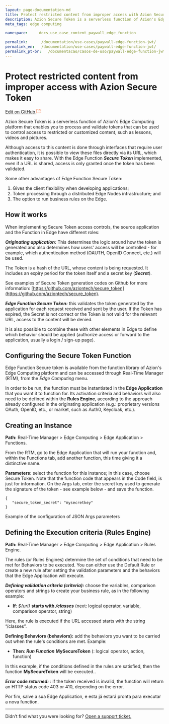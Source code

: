 ```yaml
---
layout: page-documentation-md
title: Protect restricted content from improper access with Azion Secure Token
description: Azion Secure Token is a serverless function of Azion's Edge Computing platform that enables you to process and validate tokens that can be used to control access to restricted or customized content, such as lessons, videos and pictures.
meta_tags: edge computing

namespace:     docs_use_case_content_paywall_edge_function

permalink:      /documentation/use-cases/paywall-edge-function-jwt/
permalink_en:   /documentation/use-cases/paywall-edge-function-jwt/
permalink_pt-br:   /documentacao/casos-de-uso/paywall-edge-function-jwt/
---
```

# Protect restricted content from improper access with Azion Secure Token

[Edit on GitHub <svg width="14" height="14" xmlns="http://www.w3.org/2000/svg"><g fill="none" stroke="#F3652B"><path d="M4.81.71H.672v11.43H12.1V8.001" stroke-width=".8"/><path d="M6.87.786h5.155V5.94M6.31 6.5L12.026.786"/></g></svg>](https://github.com/aziontech/docs_en/edit/master/use-cases/content-azion-secure-token/index.md)

Azion Secure Token is a serverless function of Azion's Edge Computing platform that enables you to process and validate tokens that can be used to control access to restricted or customized content, such as lessons, videos and pictures.

Although access to this content is done through interfaces that require user authentication, it is possible to view these files directly via its URL, which makes it easy to share. With the Edge Function ***Secure Token*** implemented, even if a URL is shared, access is only granted once the token has been validated.

Some other advantages of Edge Function Secure Token:

1.	Gives the client flexibility when developing applications;
2.	Token processing through a distributed Edge Nodes infrastructure; and
3.	The option to run business rules on the Edge.

## How it works

When implementing Secure Token access controls, the source application and the Function in Edge have different roles:

***Originating application:*** This determines the logic around how the token is generated and also determines how users' access will be controlled - for example, which authentication method (OAUTH, OpenID Connect, etc.) will be used.  

The Token is a hash of the URL, whose content is being requested. It includes an expiry period for the token itself and a secret key (***Secret***). 

See examples of Secure Token generation codes on Github for more information: [https://github.com/aziontech/secure_token](https://github.com/aziontech/secure_token).

***Edge Function Secure Token:*** this validates the token generated by the application for each request received and sent by the user. If the Token has expired, the Secret is not correct or the Token is not valid for the relevant URL, access to the content will be denied.

It is also possible to combine these with other elements in Edge to define which behavior should be applied (authorize access or forward to the application, usually a login / sign-up page).

## Configuring the Secure Token Function

Edge Function Secure token is available from the function library of Azion's Edge Computing platform and can be accessed through Real-Time Manager (RTM), from the _Edge Computing_ menu.

In order to be run, the function must be instantiated in the **Edge Application** that you want it to function for. Its activation criteria and behaviors will also need to be defined within the **Rules Engine**, according to the approach already configured in the originating application (e.g.: proprietary versions OAuth, OpenID, etc., or market, such as Auth0, Keycloak, etc.).

## Creating an Instance

**Path:** Real-Time Manager > Edge Computing > Edge Application > Functions.

From the RTM, go to the Edge Application that will run your function and, within the Functions tab, add another function, this time giving it a distinctive name.

**Parameters:** select the function for this instance; in this case, choose Secure Token. Note that the function code that appears in the Code field, is just for information. On the Args tab, enter the secret key used to generate the signature of the token - see example below - and save the function. 

~~~
{
   "secure_token_secret": "mysecretkey"
}
~~~
Example of the configuration of JSON Args parameters

## Defining the Execution criteria (Rules Engine)

**Path:** Real-Time Manager > Edge Computing > Edge Application > Rules Engine.

The rules (or Rules Engines) determine the set of conditions that need to be met for Behaviors to be executed. You can either use the Default Rule or create a new rule after setting the validation parameters and the behaviors that the Edge Application will execute.

***Defining validation criteria (criteria):*** choose the variables, comparison operators and strings to create your business rule, as in the following example:

* **If**: _${uri}_ **starts with** ***/classes***
(next: logical operator, variable, comparison operator, string)

Here, the rule is executed if the URL accessed starts with the string “/classes”.

**Defining Behaviors (behaviors):** add the behaviors you want to be carried out when the rule's conditions are met. Example:

* **Then**: ***Run Function*** **MySecureToken**
(: logical operator, action, function)

In this example, if the conditions defined in the rules are satisfied, then the function **MySecureToken** will be executed..

***Error code returned:*** : if the token received is invalid, the function will return an HTTP status code 403 or 410, depending on the error. 

Por fim, salve a sua Edge Application, e esta já estará pronta para executar a nova function.

---

Didn’t find what you were looking for? [Open a support ticket.](https://tickets.azion.com/)
